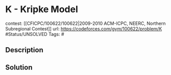 # K - Kripke Model

contest: [[CFICPC/100622/100622|2009-2010 ACM-ICPC, NEERC, Northern Subregional Contest]]
url: https://codeforces.com/gym/100622/problem/K
#Status/UNSOLVED
Tags: #

## Description

## Solution

